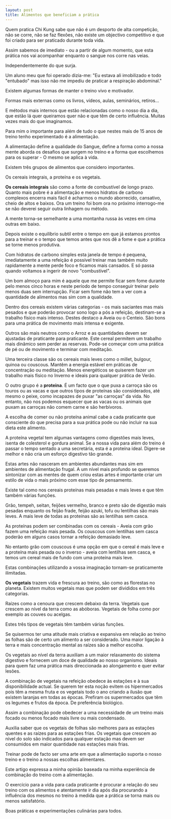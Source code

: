 ```yaml
---
layout: post
title: Alimentos que beneficiam a prática
---
```

Quem pratica Chi Kung sabe que não é um desporto de alta competição, não se
corre, não se faz flexões, não existe um objectivo competitivo e que foi criado para ser praticado durante toda vida. 

Assim sabemos de imediato - ou a partir de algum momento, que esta prática
nos vai acompanhar enquanto o sangue nos corre nas veias.

Independentemente do que surja. 

Um aluno meu que foi operado dizia-me: "Eu estava ali imobilizado e todo
"entubado" mas isso não me impediu de praticar a respiração abdominal."

Existem algumas formas de manter o treino vivo e motivador.

Formas mais externas como os livros, vídeos, aulas, seminários, retiros...

E métodos mais internos que estão relacionadas como o nosso dia a dia, que estão lá quer queiramos quer não e que têm de certo influência. Muitas vezes mais do que imaginamos. 

Para mim o importante para além de tudo o que nestes mais de 15 anos
de treino tenho experimentado é a alimentação. 

A alimentação define a qualidade do Sangue, define a forma como a nossa
mente aborda os desafios que surgem no treino e a forma que escolhemos
para os superar - O mesmo se aplica à vida. 

Existem três grupos de alimentos que considero importantes. 

Os cereais integrais, a proteína e os vegetais. 

**Os cereais integrais** são como a fonte de combustível de longo prazo.
Quanto mais pobre é a alimentação e menos hidratos de carbono complexos encerra mais fácil é acharmos o mundo aborrecido, cansativo, cheio de
altos e baixos. Ora um treino foi bom ora no próximo interrogo-me se não
deverei seguir outra linhagem ou método.

A mente torna-se semelhante a uma montanha russa às vezes em cima outras
em baixo. 

Depois existe o equilíbrio subtil entre o tempo em que já estamos prontos
para a treinar e o tempo que temos antes que nos dê a fome e que a prática se torne menos produtiva. 

Com hidratos de carbono simples esta janela de tempo é pequena,
imediatamente a uma refeição é possível treinar mas também muito rapidamente
a mente perde foco e ficamos mais cansados. E só passa quando voltamos
a ingerir de novo "combustível". 

Um bom almoço para mim é aquele que me permite ficar sem fome durante pelo
menos cinco horas e neste período de tempo conseguir treinar pelo menos
duas sem interrupção. Ficar sem fome não tem a ver com a quantidade de alimentos mas sim com a qualidade.

Dentro dos cereais existem várias categorias - os mais saciantes mas mais
pesados e que poderão provocar sono logo a pós a refeição, destinam-se
a trabalho físico mais intenso. Destes destaco a Aveia ou o Centeio.  São
bons para uma prática de movimento mais intensa e exigente.

Outros são mais neutros como o Arroz e as quantidades devem ser ajustadas
de praticante para praticante. Este cereal permitem um trabalho mais
dinâmico sem perder as reservas. Pode-se começar com uma prática de pé ou
de movimento e terminar com meditação.

Uma terceira classe são os cereais mais leves como o millet, bulgour,
quinoa ou couscous. Mantêm a energia estável em práticas de concentração ou meditação. Menos energéticos se quiserem fazer um trabalho mais físico no Inverno e ideais para qualquer prática de Verão. 

O outro grupo é a **proteina**. É um facto que o que puxa a carroça são os
touros ou as vacas e que outros tipos de proteínas são considerados, até
mesmo o peixe, como incapazes de puxar "as carroças" da vida. No entanto, não nos podemos esquecer que as vacas ou os animais que puxam as carroças não
comem carne e são herbívoros. 

A escolha de comer ou não proteína animal cabe a cada praticante que
consciente do que precisa para a sua prática pode ou não incluir na sua
dieta este alimento. 

A proteína vegetal tem algumas vantagens como digestões mais leves, isenta
de colesterol e gordura animal. Se a nossa vida para além do treino
é passar o tempo sentado a uma secretária, esta é a proteína ideal. Digere-se melhor e não cria um esforço digestivo tão grande. 

Estas artes não nasceram em ambientes abundantes mas sim em ambientes de
alimentação frugal. A um nível mais profundo se queremos sintonizar com as
mentes de quem criou estas artes é importante criar um estilo de vida o mais próximo com esse tipo de pensamento. 

Existe tal como nos cereais proteínas mais pesadas e mais leves e que têm
também várias funções. 

Grão, tempeh, seitan, feijões vermelho, branco e preto são de digestão
mais pesadas enquanto os feijão frade, feijão azuki, tofu ou lentilhas são
mais leves. A mais leve de todas as proteínas são as lentilhas sem casca.

As proteínas podem ser combinadas com os cereais -  Aveia com grão fazem
uma refeição mais pesada. Os couscous com lentilhas sem casca poderão em
alguns casos tornar a refeição demasiado leve. 

No entanto grão com couscous é uma opção em que o cereal é mais leve
e a proteína mais pesada ou o inverso - aveia com lentilhas sem casca,
e temos um cereal mais de fundo com uma proteína mais leve. 

Estas combinações utilizando a vossa imaginação tornam-se praticamente ilimitadas.  

**Os vegetais** trazem vida e frescura ao treino, são como as florestas no
planeta. Existem muitos vegetais mas que podem ser divididos em três
categorias. 

Raízes como a cenoura que crescem debaixo da terra. Vegetais que crescem
ao nível da terra como as abóboras. Vegetais de folha como por exemplo as
couves ou acelgas.

Estes três tipos de vegetais têm também várias funções.

Se quisermos ter uma atitude mais criativa e expansiva em relação ao
treino as folhas são de certo um alimento a ser considerado. Uma maior
ligação à terra e mais concentração mental as raízes são a melhor escolha.

Os vegetais ao nível da terra auxiliam a um maior relaxamento do sistema
digestivo e fornecem um doce de qualidade ao nosso organismo. Ideais para
quem faz uma prática mais direccionada ao alongamento e quer evitar lesões. 

A combinação de vegetais na refeição obedece às estações e à sua disponibilidade actual. Se querem ter esta noção evitem os hipermercados
pois têm a mesma fruta e os vegetais todo o ano criando a ilusão que
existem laranjas em todas as épocas. Prefiram os supermercados que têm os legumes e frutos da época. De preferência biológico. 

Assim a combinação pode obedecer a uma necessidade de um treino mais
focado ou menos focado mais livre ou mais condensado. 

Auxilia saber que os vegetais de folhas são melhores para as estações quentes e as raízes para as estações frias. Os vegetais que crescem ao nível do solo são indicados para qualquer estação mas devem ser consumidos em maior quantidade nas estações mais frias.

Treinar pode de facto ser uma arte em que a alimentação suporta o nosso
treino e o treino a nossas escolhas alimentares. 

Este artigo expressa a minha opinião baseada na minha experiência de
combinação do treino com a alimentação.

O exercício para a vida para cada praticante é procurar a relação do seu
treino com os alimentos e atentamente ir dia após dia procurando a influência dos mesmos no treino à medida que a prática se torna mais ou menos satisfatório. 

Boas práticas e experimentações culinárias para todos. 

